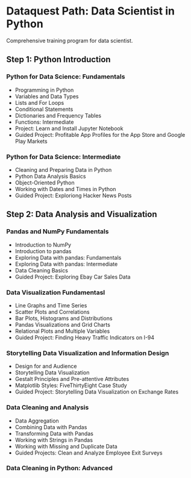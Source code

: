 # Dataquest Path: Data Scientist in Python
Comprehensive training program for data scientist. 
## Step 1: Python Introduction
### Python for Data Science: Fundamentals
- Programming in Python
- Variables and Data Types
- Lists and For Loops
- Conditional Statements
- Dictionaries and Frequency Tables
- Functions: Intermediate
- Project: Learn and Install Jupyter Notebook
- Guided Project: Profitable App Profiles for the App Store and Google Play Markets

### Python for Data Science: Intermediate
- Cleaning and Preparing Data in Python
- Python Data Analysis Basics
- Object-Oriented Python
- Working with Dates and Times in Python
- Guided Project: Exploriong Hacker News Posts

## Step 2: Data Analysis and Visualization
### Pandas and NumPy Fundamentals
- Introduction to NumPy
- Introduction to pandas
- Exploring Data with pandas: Fundamentals
- Exploring Data with pandas: Intermediate
- Data Cleaning Basics
- Guided Project: Exploring Ebay Car Sales Data

### Data Visualization Fundamentasl
- Line Graphs and Time Series
- Scatter Plots and Correlations
- Bar Plots, Histograms and Distributions
- Pandas Visualizations and Grid Charts
- Relational Plots and Multiple Variables
- Guided Project: Finding Heavy Traffic Indicators on I-94

### Storytelling Data Visualization and Information Design
- Design for and Audience
- Storytelling Data Visualization
- Gestalt Principles and Pre-attentive Attributes
- Matplotlib Styles: FiveThirtyEight Case Study
- Guided Project: Storytelling Data Visualization on Exchange Rates

### Data Cleaning and Analysis
- Data Aggregation
- Combining Data with Pandas
- Transforming Data with Pandas
- Working with Strings in Pandas
- Working with Missing and Duplicate Data
- Guided Projects: Clean and Analyze Employee Exit Surveys

### Data Cleaning in Python: Advanced
